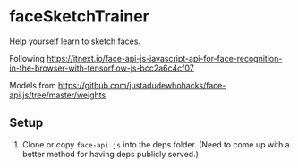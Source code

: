 # faceSketchTrainer
Help yourself learn to sketch faces.

Following https://itnext.io/face-api-js-javascript-api-for-face-recognition-in-the-browser-with-tensorflow-js-bcc2a6c4cf07

Models from https://github.com/justadudewhohacks/face-api.js/tree/master/weights

## Setup

1. Clone or copy `face-api.js` into the deps folder. (Need to come up with a better method for having deps publicly served.)